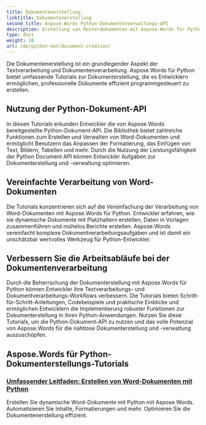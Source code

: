 ```yaml
---
title: Dokumentenerstellung
linktitle: Dokumentenerstellung
second_title: Aspose.Words Python-Dokumentenverwaltungs-API
description: Erstellung von Masterdokumenten mit Aspose.Words für Python. Erstellen Sie dynamische Dokumente, passen Sie die Formatierung an und optimieren Sie die Verarbeitung von Word-Dokumenten.
type: docs
weight: 10
url: /de/python-net/document-creation/
---
```


Die Dokumentenerstellung ist ein grundlegender Aspekt der Textverarbeitung und Dokumentenverarbeitung. Aspose.Words für Python bietet umfassende Tutorials zur Dokumenterstellung, die es Entwicklern ermöglichen, professionelle Dokumente effizient programmgesteuert zu erstellen.

## Nutzung der Python-Dokument-API

In diesen Tutorials erkunden Entwickler die von Aspose.Words bereitgestellte Python-Dokument-API. Die Bibliothek bietet zahlreiche Funktionen zum Erstellen und Verwalten von Word-Dokumenten und ermöglicht Benutzern das Anpassen der Formatierung, das Einfügen von Text, Bildern, Tabellen und mehr. Durch die Nutzung der Leistungsfähigkeit der Python Document API können Entwickler Aufgaben zur Dokumenterstellung und -verwaltung optimieren.

## Vereinfachte Verarbeitung von Word-Dokumenten

Die Tutorials konzentrieren sich auf die Vereinfachung der Verarbeitung von Word-Dokumenten mit Aspose.Words für Python. Entwickler erfahren, wie sie dynamische Dokumente mit Platzhaltern erstellen, Daten in Vorlagen zusammenführen und mühelos Berichte erstellen. Aspose.Words vereinfacht komplexe Dokumentverarbeitungsaufgaben und ist damit ein unschätzbar wertvolles Werkzeug für Python-Entwickler.

## Verbessern Sie die Arbeitsabläufe bei der Dokumentenverarbeitung

Durch die Beherrschung der Dokumenterstellung mit Aspose.Words für Python können Entwickler ihre Textverarbeitungs- und Dokumentverarbeitungs-Workflows verbessern. Die Tutorials bieten Schritt-für-Schritt-Anleitungen, Codebeispiele und praktische Einblicke und ermöglichen Entwicklern die Implementierung robuster Funktionen zur Dokumenterstellung in ihren Python-Anwendungen. Nutzen Sie diese Tutorials, um die Python-Dokument-API zu nutzen und das volle Potenzial von Aspose.Words für die nahtlose Dokumenterstellung und -verwaltung auszuschöpfen.

## Aspose.Words für Python-Dokumenterstellungs-Tutorials
### [Umfassender Leitfaden: Erstellen von Word-Dokumenten mit Python](./creating-word-documents-using-python/)
Erstellen Sie dynamische Word-Dokumente mit Python mit Aspose.Words. Automatisieren Sie Inhalte, Formatierungen und mehr. Optimieren Sie die Dokumentenerstellung effizient.